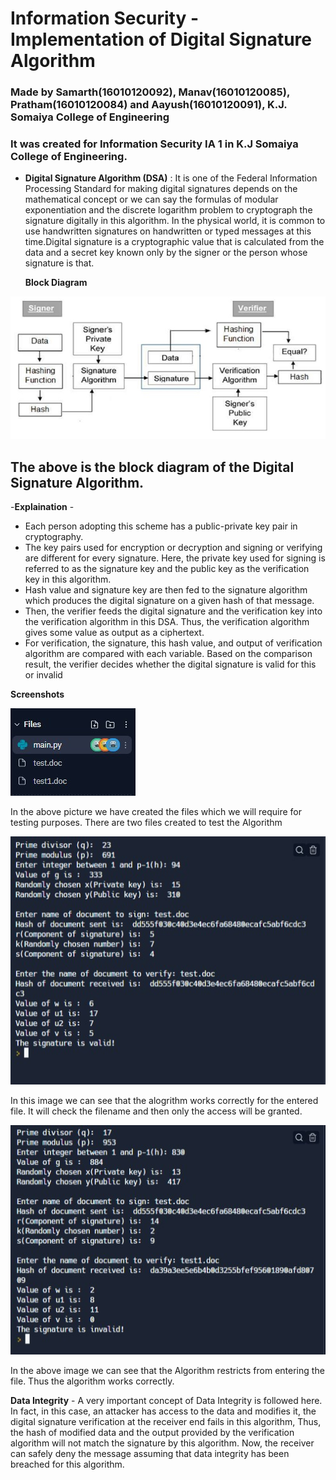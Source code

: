 # Information Security - Implementation of Digital Signature Algorithm

### Made by Samarth(16010120092), Manav(16010120085), Pratham(16010120084) and Aayush(16010120091), K.J. Somaiya College of Engineering

### It was created for Information Security IA 1 in K.J Somaiya College of Engineering.

- **Digital Signature Algorithm (DSA)** : It is one of the Federal Information Processing Standard for making digital signatures depends on the mathematical concept or we can say the formulas of modular exponentiation and the discrete logarithm problem to cryptograph the signature digitally in this algorithm. In the physical world, it is common to use handwritten signatures on handwritten or typed messages at this time.Digital signature is a cryptographic value that is calculated from the data and a secret key known only by the signer or the person whose signature is that.

  **Block Diagram**

![Pic](https://github.com/aayush18602/Info_Security_IA_DigiSig/blob/main/images/img4.jpg)

## The above is the block diagram of the **Digital Signature Algorithm**.

-**Explaination** -

- Each person adopting this scheme has a public-private key pair in cryptography.
- The key pairs used for encryption or decryption and signing or verifying are different for every signature. Here, the private key used for signing is referred to as the signature key and the public key as the verification key in this algorithm.
- Hash value and signature key are then fed to the signature algorithm which produces the digital signature on a given hash of that message.
- Then, the verifier feeds the digital signature and the verification key into the verification algorithm in this DSA. Thus, the verification algorithm gives some value as output as a ciphertext.
- For verification, the signature, this hash value, and output of verification algorithm are compared with each variable. Based on the comparison result, the verifier decides whether the digital signature is valid for this or invalid

**Screenshots**

![Pic](https://github.com/aayush18602/Info_Security_IA_DigiSig/blob/main/images/img1.jpg)

 In the above picture we have created the files which we will require for testing purposes. There are two files created to test the Algorithm

![Pic](https://github.com/aayush18602/Info_Security_IA_DigiSig/blob/main/images/img2.jpg)

 In this image we can see that the alogrithm works correctly for the entered file. It will check the filename and then only the access will be granted.

![Pic](https://github.com/aayush18602/Info_Security_IA_DigiSig/blob/main/images/img3.jpg)

 In the above image we can see that the Algorithm restricts from entering the file. Thus the algorithm works correctly.

**Data Integrity** - A very important concept of Data Integrity is followed here. In fact, in this case, an attacker has access to the data and modifies it, the digital signature verification at the receiver end fails in this algorithm, Thus, the hash of modified data and the output provided by the verification algorithm will not match the signature by this algorithm. Now, the receiver can safely deny the message assuming that data integrity has been breached for this algorithm.
